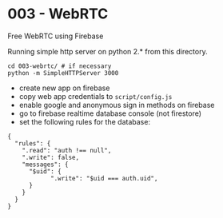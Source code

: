 # 003 - WebRTC

Free WebRTC using Firebase

Running simple http server on python 2.\* from this directory.

```shell
cd 003-webrtc/ # if necessary
python -m SimpleHTTPServer 3000
```

- create new app on firebase
- copy web app credentials to `script/config.js`
- enable google and anonymous sign in methods on firebase
- go to firebase realtime database console (not firestore)
- set the following rules for the database:

```
{
  "rules": {
    ".read": "auth !== null",
    ".write": false,
    "messages": {
      "$uid": {
    		".write": "$uid === auth.uid",
      }
    }
  }
}
```
